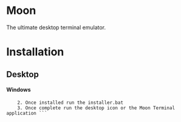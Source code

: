 # Moon
The ultimate desktop terminal emulator.

# Installation 

## Desktop 

#### Windows
``` 1. Install the latest release from https://github.com/MoonTerminal/Moon/releases
    2. Once installed run the installer.bat
    3. Once complete run the desktop icon or the Moon Terminal application ```
